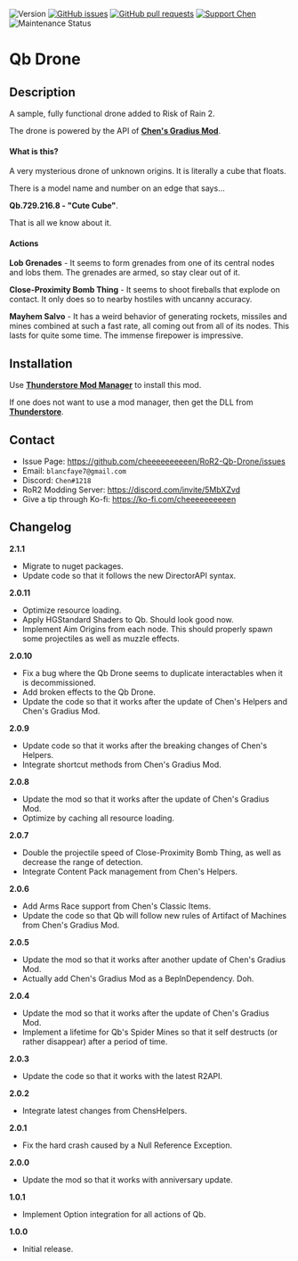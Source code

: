 ![Version](https://img.shields.io/badge/Version-2.1.1-orange)
[![GitHub issues](https://img.shields.io/github/issues/cheeeeeeeeeen/RoR2-Qb-Drone)](https://github.com/cheeeeeeeeeen/RoR2-Qb-Drone/issues)
[![GitHub pull requests](https://img.shields.io/github/issues-pr/cheeeeeeeeeen/RoR2-Qb-Drone)](https://github.com/cheeeeeeeeeen/RoR2-Qb-Drone/pulls)
[![Support Chen](https://img.shields.io/badge/Support-Chen-ff69b4)](https://ko-fi.com/cheeeeeeeeeen)
![Maintenance Status](https://img.shields.io/badge/Maintenance-Inactive-orange)

# **Qb** Drone

## Description

A sample, fully functional drone added to Risk of Rain 2.

The drone is powered by the API of **[Chen's Gradius Mod](https://github.com/cheeeeeeeeeen/RoR2-ChensGradiusMod)**.

#### What is this?

A very mysterious drone of unknown origins. It is literally a cube that floats.

There is a model name and number on an edge that says...

**Qb.729.216.8 - "Cute Cube"**.

That is all we know about it.

#### Actions

**Lob Grenades** - It seems to form grenades from one of its central nodes and lobs them. The grenades are armed, so stay clear out of it.

**Close-Proximity Bomb Thing** - It seems to shoot fireballs that explode on contact. It only does so to nearby hostiles with uncanny accuracy.

**Mayhem Salvo** - It has a weird behavior of generating rockets, missiles and mines combined at such a fast rate, all coming out from all of its nodes. This lasts for quite some time. The immense firepower is impressive.

## Installation

Use **[Thunderstore Mod Manager](https://www.overwolf.com/app/Thunderstore-Thunderstore_Mod_Manager)** to install this mod.

If one does not want to use a mod manager, then get the DLL from **[Thunderstore](https://thunderstore.io/package/Chen/Qb/)**.

## Contact
- Issue Page: https://github.com/cheeeeeeeeeen/RoR2-Qb-Drone/issues
- Email: `blancfaye7@gmail.com`
- Discord: `Chen#1218`
- RoR2 Modding Server: https://discord.com/invite/5MbXZvd
- Give a tip through Ko-fi: https://ko-fi.com/cheeeeeeeeeen

## Changelog

**2.1.1**
- Migrate to nuget packages.
- Update code so that it follows the new DirectorAPI syntax.

**2.0.11**
- Optimize resource loading.
- Apply HGStandard Shaders to Qb. Should look good now.
- Implement Aim Origins from each node. This should properly spawn some projectiles as well as muzzle effects.

**2.0.10**
- Fix a bug where the Qb Drone seems to duplicate interactables when it is decommissioned.
- Add broken effects to the Qb Drone.
- Update the code so that it works after the update of Chen's Helpers and Chen's Gradius Mod.

**2.0.9**
- Update code so that it works after the breaking changes of Chen's Helpers.
- Integrate shortcut methods from Chen's Gradius Mod.

**2.0.8**
- Update the mod so that it works after the update of Chen's Gradius Mod.
- Optimize by caching all resource loading.

**2.0.7**
- Double the projectile speed of Close-Proximity Bomb Thing, as well as decrease the range of detection.
- Integrate Content Pack management from Chen's Helpers.

**2.0.6**
- Add Arms Race support from Chen's Classic Items.
- Update the code so that Qb will follow new rules of Artifact of Machines from Chen's Gradius Mod.

**2.0.5**
- Update the mod so that it works after another update of Chen's Gradius Mod.
- Actually add Chen's Gradius Mod as a BepInDependency. Doh.

**2.0.4**
- Update the mod so that it works after the update of Chen's Gradius Mod.
- Implement a lifetime for Qb's Spider Mines so that it self destructs (or rather disappear) after a period of time.

**2.0.3**
- Update the code so that it works with the latest R2API.

**2.0.2**
- Integrate latest changes from ChensHelpers.

**2.0.1**
- Fix the hard crash caused by a Null Reference Exception.

**2.0.0**
- Update the mod so that it works with anniversary update.

**1.0.1**
- Implement Option integration for all actions of Qb.

**1.0.0**
- Initial release.